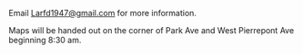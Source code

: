 Email Larfd1947@gmail.com for more information.

Maps will be handed out on the corner of Park Ave and West Pierrepont Ave beginning 8:30 am. 
